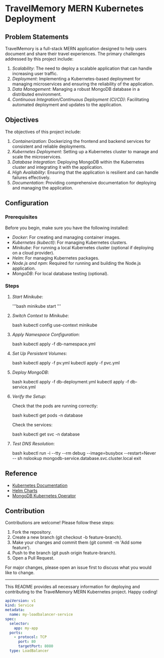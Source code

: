 # TravelMemory MERN Kubernetes Deployment

## Problem Statements

TravelMemory is a full-stack MERN application designed to help users document and share their travel experiences. The primary challenges addressed by this project include:

1. *Scalability*: The need to deploy a scalable application that can handle increasing user traffic.
2. *Deployment*: Implementing a Kubernetes-based deployment for managing microservices and ensuring the reliability of the application.
3. *Data Management*: Managing a robust MongoDB database in a distributed environment.
4. *Continuous Integration/Continuous Deployment (CI/CD)*: Facilitating automated deployment and updates to the application.

## Objectives

The objectives of this project include:

1. *Containerization*: Dockerizing the frontend and backend services for consistent and reliable deployments.
2. *Kubernetes Deployment*: Setting up a Kubernetes cluster to manage and scale the microservices.
3. *Database Integration*: Deploying MongoDB within the Kubernetes cluster and integrating it with the application.
4. *High Availability*: Ensuring that the application is resilient and can handle failures effectively.
5. *Documentation*: Providing comprehensive documentation for deploying and managing the application.

## Configuration

### Prerequisites

Before you begin, make sure you have the following installed:

- *Docker*: For creating and managing container images.
- *Kubernetes (kubectl)*: For managing Kubernetes clusters.
- *Minikube*: For running a local Kubernetes cluster (optional if deploying on a cloud provider).
- *Helm*: For managing Kubernetes packages.
- *Node.js and npm*: Required for running and building the Node.js application.
- *MongoDB*: For local database testing (optional).

### Steps

1. *Start Minikube*:

   '''bash
    minikube start
   '''
    

3. *Switch Context to Minikube*:

    bash
    kubectl config use-context minikube
    

4. *Apply Namespace Configuration*:

    bash
    kubectl apply -f db-namespace.yml
    

5. *Set Up Persistent Volumes*:

    bash
    kubectl apply -f pv.yml
    kubectl apply -f pvc.yml
    

6. *Deploy MongoDB*:

    bash
    kubectl apply -f db-deployment.yml
    kubectl apply -f db-service.yml
    

7. *Verify the Setup*:

    Check that the pods are running correctly:

    bash
    kubectl get pods -n database
    

    Check the services:

    bash
    kubectl get svc -n database
    

8. *Test DNS Resolution*:

    bash
    kubectl run -i --tty --rm debug --image=busybox --restart=Never -- sh
    nslookup mongodb-service.database.svc.cluster.local
    exit
    

## Reference

- [Kubernetes Documentation](https://kubernetes.io/docs/)
- [Helm Charts](https://helm.sh/docs/)
- [MongoDB Kubernetes Operator](https://www.mongodb.com/docs/kubernetes-operator/)

## Contribution

Contributions are welcome! Please follow these steps:

1. Fork the repository.
2. Create a new branch (git checkout -b feature-branch).
3. Make your changes and commit them (git commit -m 'Add some feature').
4. Push to the branch (git push origin feature-branch).
5. Open a Pull Request.

For major changes, please open an issue first to discuss what you would like to change.

---

This README provides all necessary information for deploying and contributing to the TravelMemory MERN Kubernetes project. Happy coding!

```yml
apiVersion: v1
kind: Service
metadata:
  name: my-loadbalancer-service
spec:
  selector:
    app: my-app
  ports:
    - protocol: TCP
      port: 80
      targetPort: 8080
  type: LoadBalancer
```
